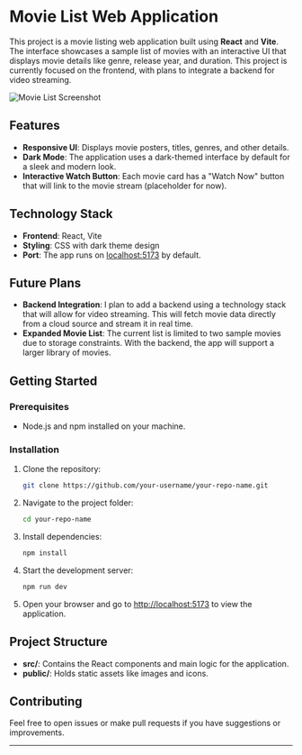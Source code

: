 
# Movie List Web Application

This project is a movie listing web application built using **React** and **Vite**. The interface showcases a sample list of movies with an interactive UI that displays movie details like genre, release year, and duration. This project is currently focused on the frontend, with plans to integrate a backend for video streaming.

![Movie List Screenshot](path_to_screenshot_image) <!-- Replace with the actual path or URL to your screenshot image -->

## Features

- **Responsive UI**: Displays movie posters, titles, genres, and other details.
- **Dark Mode**: The application uses a dark-themed interface by default for a sleek and modern look.
- **Interactive Watch Button**: Each movie card has a "Watch Now" button that will link to the movie stream (placeholder for now).

## Technology Stack

- **Frontend**: React, Vite
- **Styling**: CSS with dark theme design
- **Port**: The app runs on [localhost:5173](http://localhost:5173) by default.

## Future Plans

- **Backend Integration**: I plan to add a backend using a technology stack that will allow for video streaming. This will fetch movie data directly from a cloud source and stream it in real time.
- **Expanded Movie List**: The current list is limited to two sample movies due to storage constraints. With the backend, the app will support a larger library of movies.

## Getting Started

### Prerequisites

- Node.js and npm installed on your machine.

### Installation

1. Clone the repository:
   ```bash
   git clone https://github.com/your-username/your-repo-name.git
   ```
2. Navigate to the project folder:
   ```bash
   cd your-repo-name
   ```
3. Install dependencies:
   ```bash
   npm install
   ```
4. Start the development server:
   ```bash
   npm run dev
   ```
5. Open your browser and go to [http://localhost:5173](http://localhost:5173) to view the application.

## Project Structure

- **src/**: Contains the React components and main logic for the application.
- **public/**: Holds static assets like images and icons.

## Contributing

Feel free to open issues or make pull requests if you have suggestions or improvements.

---
